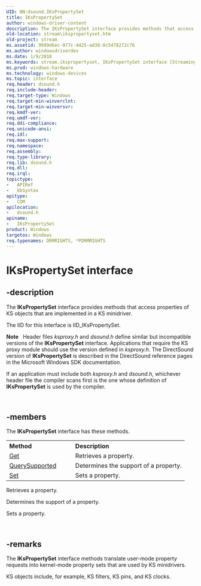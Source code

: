 ```yaml
---
UID: NN:dsound.IKsPropertySet
title: IKsPropertySet
author: windows-driver-content
description: The IKsPropertySet interface provides methods that access properties of KS objects that are implemented in a KS minidriver.
old-location: stream\ikspropertyset.htm
old-project: stream
ms.assetid: 9999d6ec-977c-4425-ad38-0c5478272c76
ms.author: windowsdriverdev
ms.date: 1/9/2018
ms.keywords: stream.ikspropertyset, IKsPropertySet interface [Streaming Media Devices], IKsPropertySet interface [Streaming Media Devices], described, IKsPropertySet, dsound/IKsPropertySet, ksproxy_5f6316c6-5bcf-4155-b4a5-976a0cee8aa5.xml
ms.prod: windows-hardware
ms.technology: windows-devices
ms.topic: interface
req.header: dsound.h
req.include-header: 
req.target-type: Windows
req.target-min-winverclnt: 
req.target-min-winversvr: 
req.kmdf-ver: 
req.umdf-ver: 
req.ddi-compliance: 
req.unicode-ansi: 
req.idl: 
req.max-support: 
req.namespace: 
req.assembly: 
req.type-library: 
req.lib: dsound.h
req.dll: 
req.irql: 
topictype: 
-	APIRef
-	kbSyntax
apitype: 
-	COM
apilocation: 
-	dsound.h
apiname: 
-	IKsPropertySet
product: Windows
targetos: Windows
req.typenames: DRMRIGHTS, *PDRMRIGHTS
---
```


# IKsPropertySet interface


## -description


The <b>IKsPropertySet</b> interface provides methods that access properties of KS objects that are implemented in a KS minidriver.

The IID for this interface is IID_IKsPropertySet.
<div class="alert"><b>Note</b>    Header files <i>ksproxy.h</i> and <i>dsound.h</i> define similar but incompatible versions of the <b>IKsPropertySet</b> interface. Applications that require the KS proxy module should use the version defined in <i>ksproxy.h</i>. The DirectSound version of <b>IKsPropertySet</b> is described in the DirectSound reference pages in the Microsoft Windows SDK documentation.<p class="note">If an application must include both <i>ksproxy.h</i> and <i>dsound.h</i>, whichever header file the compiler scans first is the one whose definition of <b>IKsPropertySet</b> is used by the compiler.

</div><div> </div>

## -members

The <b>IKsPropertySet</b> interface has these methods.
<table class="members" id="memberListMethods">
<tr>
<th align="left" width="37%">Method</th>
<th align="left" width="63%">Description</th>
</tr>
<tr data="declared;">
<td align="left" width="37%">
<a href="https://msdn.microsoft.com/library/windows/hardware/jj983411">Get</a>
</td>
<td align="left" width="63%">
Retrieves a property.

</td>
</tr>
<tr data="declared;">
<td align="left" width="37%">
<a href="https://msdn.microsoft.com/8b59da4f-0beb-46e8-913d-b992fa9f694d">QuerySupported</a>
</td>
<td align="left" width="63%">
Determines the support of a property.

</td>
</tr>
<tr data="declared;">
<td align="left" width="37%">
<a href="https://msdn.microsoft.com/library/windows/hardware/ff544503">Set</a>
</td>
<td align="left" width="63%">
Sets a property.

</td>
</tr>
</table>Retrieves a property.

Determines the support of a property.

Sets a property.

 


## -remarks


The <b>IKsPropertySet</b> interface methods translate user-mode property requests into kernel-mode property sets that are used by KS minidrivers. 

KS objects include, for example, KS filters, KS pins, and KS clocks. 


